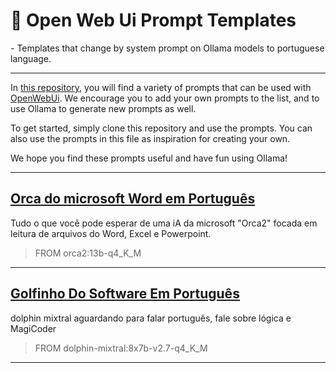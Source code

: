 <p align="center"><h1>🧠 Open Web Ui Prompt Templates</h1></p>
- Templates that change by system prompt on Ollama models to portuguese language.

---

In [this repository](https://www.openwebui.com/m/hotnikq/), you will find a variety of prompts that can be used with [OpenWebUi](https://openwebui.com/). We encourage you to add your own prompts to the list, and to use Ollama to generate new prompts as well.

To get started, simply clone this repository and use the prompts. You can also use the prompts in this file as inspiration for creating your own.

We hope you find these prompts useful and have fun using Ollama!

---

## [Orca do microsoft Word em Português](https://openwebui.com/m/hotnikq/microsoft-orca-2-portugues:latest)
Tudo o que você pode esperar de uma iA da microsoft "Orca2" focada em leitura de arquivos do Word, Excel e Powerpoint.

> FROM orca2:13b-q4_K_M

---

## [Golfinho Do Software Em Português](https://openwebui.com/m/hotnikq/golfinho-do-software-em-portugu%C3%AAs:latest)
dolphin mixtral aguardando para falar português, fale sobre lógica e MagiCoder

> FROM dolphin-mixtral:8x7b-v2.7-q4_K_M

---
 
